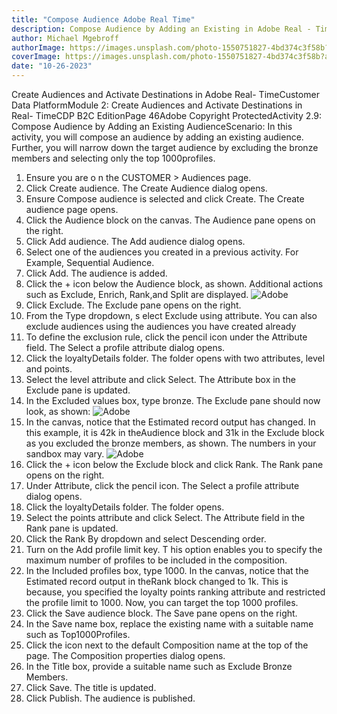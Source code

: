 ```yaml
---
title: "Compose Audience Adobe Real Time"
description: Compose Audience by Adding an Existing in Adobe Real - Time Customer Data.
author: Michael Mgebroff
authorImage: https://images.unsplash.com/photo-1550751827-4bd374c3f58b?auto=format&fit=crop&q=80&w=3540&ixlib=rb-4.0.3&ixid=M3wxMjA3fDB8MHxwaG90by1wYWdlfHx8fGVufDB8fHx8fA%3D%3D
coverImage: https://images.unsplash.com/photo-1550751827-4bd374c3f58b?auto=format&fit=crop&q=80&w=3540&ixlib=rb-4.0.3&ixid=M3wxMjA3fDB8MHxwaG90by1wYWdlfHx8fGVufDB8fHx8fA%3D%3D
date: "10-26-2023"
---
```


Create Audiences and Activate Destinations in Adobe Real- TimeCustomer Data PlatformModule 2: Create Audiences and Activate Destinations in Real- TimeCDP B2C EditionPage 46Adobe Copyright ProtectedActivity 2.9: Compose Audience by Adding an Existing AudienceScenario: In this activity, you will compose an audience by adding an existing audience. Further, you will narrow down the target audience by excluding the bronze members and selecting only the top 1000profiles.

1. Ensure you are o n the CUSTOMER > Audiences page.
2. Click Create audience. The Create Audience dialog opens.
3. Ensure Compose audience is selected and click Create. The Create audience page opens.
4. Click the Audience block on the canvas. The Audience pane opens on the right.
5. Click Add audience. The Add audience dialog opens.
6. Select one of the audiences you created in a previous activity. For Example, Sequential Audience.
7. Click Add. The audience is added.
8. Click the + icon below the Audience block, as shown. Additional actions such as Exclude, Enrich, Rank,and Split are displayed.
   ![Adobe](/images/segments/segments40.png "Compose Audience by Adding an Existing Audience")
9. Click Exclude. The Exclude pane opens on the right.
10. From the Type dropdown, s elect Exclude using attribute. You can also exclude audiences using the audiences you have created already
11. To define the exclusion rule, click the pencil icon under the Attribute field. The Select a profile attribute dialog opens.
12. Click the loyaltyDetails folder. The folder opens with two attributes, level and points.
13. Select the level attribute and click Select. The Attribute box in the Exclude pane is updated.
14. In the Excluded values box, type bronze. The Exclude pane should now look, as shown:
    ![Adobe](/images/segments/segments40.png "Compose Audience by Adding an Existing Audience")
15. In the canvas, notice that the Estimated record output has changed. In this example, it is 42k in theAudience block and 31k in the Exclude block as you excluded the bronze members, as shown. The numbers in your sandbox may vary.
    ![Adobe](/images/segments/segments42.png "Compose Audience by Adding an Existing Audience")
16. Click the + icon below the Exclude block and click Rank. The Rank pane opens on the right.
17. Under Attribute, click the pencil icon. The Select a profile attribute dialog opens.
18. Click the loyaltyDetails folder. The folder opens.
19. Select the points attribute and click Select. The Attribute field in the Rank pane is updated.
20. Click the Rank By dropdown and select Descending order.
21. Turn on the Add profile limit key. T his option enables you to specify the maximum number of profiles to be included in the composition.
22. In the Included profiles box, type 1000. In the canvas, notice that the Estimated record output in theRank block changed to 1k. This is because, you specified the loyalty points ranking attribute and restricted the profile limit to 1000. Now, you can target the top 1000 profiles.
23. Click the Save audience block. The Save pane opens on the right.
24. In the Save name box, replace the existing name with a suitable name such as Top1000Profiles.
25. Click the icon next to the default Composition name at the top of the page. The Composition properties dialog opens.
26. In the Title box, provide a suitable name such as Exclude Bronze Members.
27. Click Save. The title is updated.
28. Click Publish. The audience is published.
